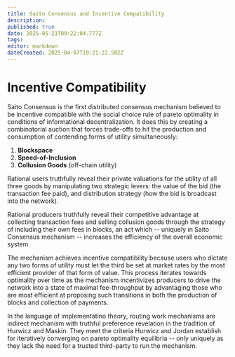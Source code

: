 ```yaml
---
title: Saito Consensus and Incentive Compatibility
description: 
published: true
date: 2025-05-21T09:22:04.777Z
tags: 
editor: markdown
dateCreated: 2025-04-07T19:21:22.502Z
---
```


# Incentive Compatibility

Saito Consensus is the first distributed consensus mechanism believed to be incentive compatible with the social choice rule of pareto optimality in conditions of informational decentralization. It does this by creating a combinatorial auction that forces trade-offs to hit the production and consumption of contending forms of utility simultaneously:

1. **Blockspace**
2. **Speed-of-Inclusion** 
3. **Collusion Goods** (off-chain utility)

Rational users truthfully reveal their private valuations for the utility of all three goods by manipulating two strategic levers: the value of the bid (the transaction fee paid), and distribution strategy (how the bid is broadcast into the network).

Rational producers truthfully reveal their competitive advantage at collecting transaction fees and selling collusion goods through the strategy of including their own fees in blocks, an act which -- uniquely in Saito Consensus mechanism -- increases the efficiency of the overall economic system.

The mechanism achieves incentive compatibility because users who dictate any two forms of utility must let the third be set at market rates by the most efficient provider of that form of value. This process iterates towards optimality over time as the mechanism incentivizes producers to drive the network into a state of maximal fee-throughput by advantaging those who are most efficient at proposing such transitions in both the production of blocks and collection of payments.

In the language of implementatino theory, routing work mechanisms are indirect mechanism with truthful preference revelation in the tradition of Hurwicz and Maskin. They meet the criteria Hurwicz and Jordan establish for iteratively converging on pareto optimality equilibria -- only uniquely as they lack the need for a trusted third-party to run the mechanism.

